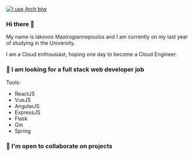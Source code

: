 [![I use Arch btw](https://img.shields.io/badge/I%20use-Arch%20btw-blue?style=flat-square&logo=arch-linux&logoColor=blue)](https://github.com/IlmastroStefanuzzo/ilmastrostefanuzzo/blob/main/disclaimer.md#i-use-arch-btw)

### Hi there 👋

My name is Iakovos Mastrogiannopoulos and I am currently on my last year of studying in the University.

I am a Cloud enthousiast, hoping one day to become a Cloud Engineer.

### 🌱 I am looking for a full stack web developer job

Tools:

* ReactJS
* VueJS
* AngularJS
* ExpressJS
* Flask
* Gin
* Spring

### 👯 I'm open to collaborate on projects

<!--
**IakMastro/IakMastro** is a ✨ _special_ ✨ repository because its `README.md` (this file) appears on your GitHub profile.

Here are some ideas to get you started:

- 🔭 I’m currently working on ...
- 🌱 I’m currently learning ...
- 👯 I’m looking to collaborate on ...
- 🤔 I’m looking for help with ...
- 💬 Ask me about ...
- 📫 How to reach me: ...
- 😄 Pronouns: ...
- ⚡ Fun fact: ...
-->
